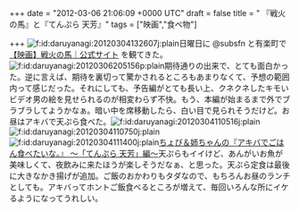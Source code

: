 
+++
date = "2012-03-06 21:06:09 +0000 UTC"
draft = false
title = " 『戦火の馬』と『てんぷら 天芳』"
tags = ["映画","食べ物"]

+++
<img src="http://cdn-ak.f.st-hatena.com/images/fotolife/d/daruyanagi/20120304/20120304132607.jpg" alt="f:id:daruyanagi:20120304132607j:plain" title="f:id:daruyanagi:20120304132607j:plain" class="hatena-fotolife"/>日曜日に @subsfn と有楽町で <a href="http://disney-studio.jp/movies/warhorse/">【映画】戦火の馬｜公式サイト</a> を観てきた。<img src="http://cdn-ak.f.st-hatena.com/images/fotolife/d/daruyanagi/20120306/20120306205156.png" alt="f:id:daruyanagi:20120306205156p:plain" title="f:id:daruyanagi:20120306205156p:plain" class="hatena-fotolife"/>期待通りの出来で、とても面白かった。逆に言えば、期待を裏切って驚かされるところもあまりなくて、予想の範囲内って感じだった。それにしても、予告編がとても長い上、クネクネしたキモいビデオ男の絵を見せられるのが相変わらず不快。もう、本編が始まるまで外でブラブラしてようかなぁ。暗い中を席移動したら、白い目で見られそうだけど。お昼はアキバで天ぷら食べた。<img src="http://cdn-ak.f.st-hatena.com/images/fotolife/d/daruyanagi/20120304/20120304110516.jpg" alt="f:id:daruyanagi:20120304110516j:plain" title="f:id:daruyanagi:20120304110516j:plain" class="hatena-fotolife"/><img src="http://cdn-ak.f.st-hatena.com/images/fotolife/d/daruyanagi/20120304/20120304110750.jpg" alt="f:id:daruyanagi:20120304110750j:plain" title="f:id:daruyanagi:20120304110750j:plain" class="hatena-fotolife"/><img src="http://cdn-ak.f.st-hatena.com/images/fotolife/d/daruyanagi/20120304/20120304111400.jpg" alt="f:id:daruyanagi:20120304111400j:plain" title="f:id:daruyanagi:20120304111400j:plain" class="hatena-fotolife"/><a href="http://akiba-pc.watch.impress.co.jp/hotline/20110618/etc_comic1.html">ちょび＆姉ちゃんの『アキバでごはん食べたいな。』 〜「てんぷら 天芳」編〜</a>天ぷらもイイけど、あんがいお魚が美味しくて、夜飲みに来たほうが楽しそうだなぁ、と思った。天ぷら定食は最後に大きなかき揚げが追加。ご飯のおかわりもタダなので、もちろんお昼のランチとしても。アキバってホントご飯食べるところが増えて、毎回いろんな所にイケるようになってうれしい。


